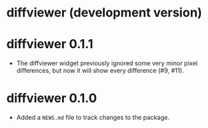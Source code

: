 # diffviewer (development version)

# diffviewer 0.1.1

* The diffviewer widget previously ignored some very minor pixel differences, 
  but now it will show every difference (#9, #11).

# diffviewer 0.1.0

* Added a `NEWS.md` file to track changes to the package.
